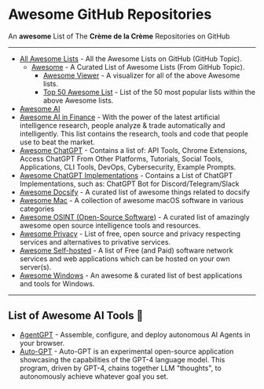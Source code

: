 # Awesome GitHub Repositories

An **awesome** List of The **Crème de la Crème** Repositories on GitHub

---

- [All Awesome Lists](https://github.com/topics/awesome) - All the Awesome Lists on GitHub (GitHub Topic).
  - [Awesome](https://github.com/sindresorhus/awesome) - A Curated List of Awesome Lists (From GitHub Topic).
    - [Awesome Viewer](https://awesome.digitalbunker.dev) - A visualizer for all of the above Awesome lists.
    - [Top 50 Awesome List](https://www.trackawesomelist.com/#top-50-awesome-list) - List of the 50 most popular lists within the above Awesome lists. 
- [Awesome AI](https://github.com/lencx/awesome-ai)
- [Awesome AI in Finance](https://github.com/georgezouq/awesome-ai-in-finance) - With the power of the latest artificial intelligence research, people analyze & trade automatically and intelligently. This list contains the research, tools and code that people use to beat the market.
- [Awesome ChatGPT](https://github.com/humanloop/awesome-chatgpt) - Contains a list of: API Tools, Chrome Extensions, Access ChatGPT From Other Platforms, Tutorials, Social Tools, Applications, CLI Tools, DevOps, Cybersecurity, Example Prompts.
- [Awesome ChatGPT Implementations](https://github.com/stars/acheong08/lists/awesome-chatgpt) - Contains a List of ChatGPT Implementations, such as: ChatGPT Bot for Discord/Telegram/Slack
- [Awesome Docsify](https://github.com/docsifyjs/awesome-docsify) - A curated list of awesome things related to docsify
- [Awesome Mac](https://github.com/jaywcjlove/awesome-mac) - A collection of awesome macOS software in various categories
- [Awesome OSINT (Open-Source Software)](https://github.com/jivoi/awesome-osint) - A curated list of amazingly awesome open source intelligence tools and resources.
- [Awesome Privacy](https://github.com/pluja/awesome-privacy) - List of free, open source and privacy respecting services and alternatives to privative services.
- [Awesome Self-hosted](https://github.com/awesome-selfhosted/awesome-selfhosted) - A list of Free (and Paid) software network services and web applications which can be hosted on your own server(s).
- [Awesome Windows](https://github.com/Awesome-Windows/Awesome) - An awesome & curated list of best applications and tools for Windows.

---

## List of Awesome AI Tools 🤖

- [AgentGPT](https://github.com/reworkd/AgentGPT) - Assemble, configure, and deploy autonomous AI Agents in your browser. 
- [Auto-GPT](https://github.com/Torantulino/Auto-GPT) - Auto-GPT is an experimental open-source application showcasing the capabilities of the GPT-4 language model. This program, driven by GPT-4, chains together LLM "thoughts", to autonomously achieve whatever goal you set.
